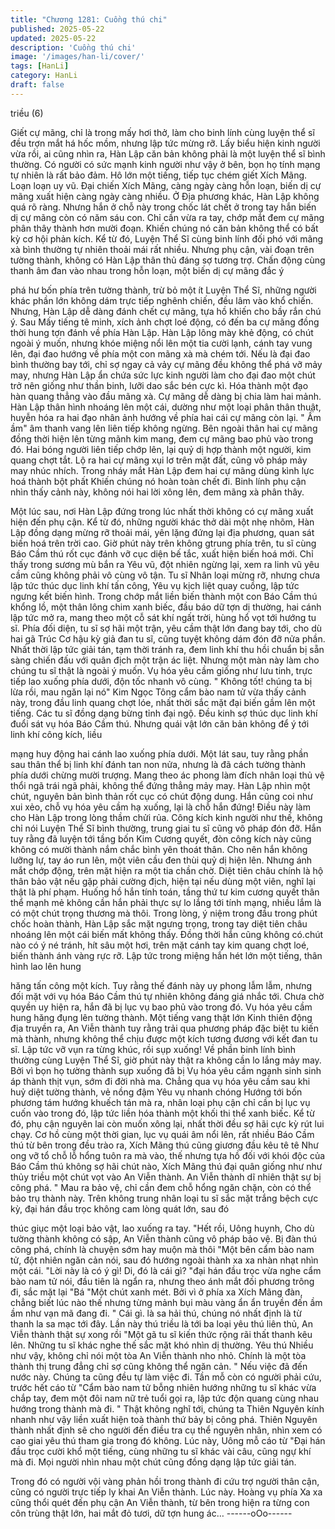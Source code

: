 ```yaml
---
title: "Chương 1281: Cuồng thú chi"
published: 2025-05-22
updated: 2025-05-22
description: 'Cuồng thú chi'
image: '/images/han-li/cover/'
tags: [HanLi]
category: HanLi
draft: false
---
```


triều (6)

Giết cự mãng, chỉ là trong mấy hơi thở, làm cho binh lính cùng
luyện thể sĩ đều trợn mắt há hốc mồm, nhưng lập tức mừng rỡ.
Lấy biểu hiện kinh người vừa rồi, ai cũng nhìn ra, Hàn Lập căn
bản không phải là một luyện thể sĩ bình thường. Có người có sức
mạnh kinh người như vậy ở bên, bọn họ tính mạng tự nhiên là rất
bảo đảm. Hô lớn một tiếng, tiếp tục chém giết Xích Mãng. Loạn
loạn uy vũ.
Đại chiến Xích Mãng, càng ngày càng hỗn loạn, biến dị cự mãng
xuất hiện càng ngày càng nhiều.
Ở Địa phương khác, Hàn Lập không quá rõ ràng.
Nhưng hắn ở chỗ này trong chốc lát chết ở trong tay hắn biến dị
cự mãng còn có năm sáu con.
Chỉ cần vừa ra tay, chớp mắt đem cự mãng phân thây thành hơn
mười đoạn.
Khiến chúng nó căn bản không thể có bất kỳ cơ hội phản kích.
Kể từ đó, Luyện Thể Sĩ cùng binh lính đối phó với mãng xà bình
thường tự nhiên thoải mái rất nhiều.
Nhưng phụ cận, vài đoạn trên tường thành, không có Hàn Lập
thân thủ đáng sợ tương trợ.
Chấn động cùng thanh âm đan vào nhau trong hỗn loạn, một biến
dị cự mãng đắc ý

phá hư bốn phía trên tường thành, trừ bỏ một ít Luyện Thể Sĩ,
những người khác phần lớn không dám trực tiếp nghênh chiến,
đều lâm vào khổ chiến.
Nhưng, Hàn Lập dễ dàng đánh chết cự mãng, tựa hồ khiến cho
bầy rắn chú ý. Sau Mấy tiếng tê minh, xích ảnh chợt loé động, có
đến ba cự mãng đồng thời hung tợn đánh về phía Hàn Lập.
Hàn Lập lông mày khẻ động, có chút ngoài ý muốn, nhưng khóe
miệng nổi lên một tia cười lạnh, cánh tay vung lên, đại đao hướng
về phía một con mãng xà mà chém tới.
Nếu là đại đao bình thường bay tới, chỉ sợ ngay cả vảy cự mãng
đều không thể phá vỡ mảy may, nhưng Hàn Lập ẩn chứa sức lực
kinh người làm cho đại đao một chút trở nên giống như thần binh,
lưỡi dao sắc bén cực kì. Hóa thành một đạo hàn quang thẳng vào
đầu mãng xà.
Cự mãng dễ dàng bị chia làm hai mảnh.
Hàn Lập thân hình nhoáng lên một cái, dường như một loại phân
thân thuật, huyễn hóa ra hai đạo nhân ảnh hướng về phía hai cái
cự mãng còn lại.
" Ầm ầm" âm thanh vang lên liên tiếp không ngừng. Bên ngoài
thân hai cự mãng đồng thời hiện lên từng mãnh kim mang, đem
cự mãng bao phủ vào trong đó.
Hai bóng người liên tiếp chớp lên, lại quỷ dị hợp thành một người,
kim quang chợt tắt.
Lộ ra hai cự mãng xụi lơ trên mặt đất, cũng vô pháp mảy may
nhúc nhích.
Trong nháy mắt Hàn Lập đem hai cự mãng dùng kình lực hoá
thành bột phất Khiến chúng nó hoàn toàn chết đi.
Binh lính phụ cận nhìn thấy cảnh này, không nói hai lời xông lên,
đem mãng xà phân thây.

Một lúc sau, nơi Hàn Lập đứng trong lúc nhất thời không có cự
mãng xuất hiện đến phụ cận.
Kể từ đó, những người khác thở dài một nhẹ nhõm, Hàn Lập
đồng dạng mừng rỡ thoải mái, yên lặng đứng lại địa phương,
quan sát biến hoá trên trời cao.
Giờ phút này trên không gtrung phía trên, tu sĩ cùng Báo Cầm thú
rốt cục đánh vỡ cục diện bế tắc, xuất hiện biến hoá mới.
Chỉ thấy trong sương mù bắn ra Yêu vũ, đột nhiên ngừng lại, xem
ra linh vũ yêu cầm cũng không phải vô cùng vô tận.
Tu sĩ Nhân loại mừng rỡ, nhưng chưa lập tức thúc dục linh khí tấn
công, Yêu vụ kịch liệt quay cuồng, lập tức ngưng kết biến hình.
Trong chớp mắt liền biến thành một con Báo Cầm thú khổng lồ,
một thân lông chim xanh biếc, đầu báo dữ tợn dị thường, hai
cánh lập tức mở ra, mang theo một cỗ sát khí ngất trời, hùng hổ
vọt tới hướng tu sĩ.
Phía đối diện, tu sĩ sợ hãi một trận, yêu cầm thật lớn đang bay tới,
cho dù hai gã Trúc Cơ hậu kỳ giả đan tu sĩ, cũng tuyệt không dám
đón đỡ nửa phần.
Nhất thời lập tức giải tán, tạm thời tránh ra, đem linh khí thu hồi
chuẩn bị sẵn sàng chiến đấu với quân địch một trận ác liệt.
Nhưng một màn này làm cho chúng tu sĩ thật là ngoài ý muốn.
Vụ hóa yêu cầm giống như lưu tinh, trực tiếp lao xuống phía dưới,
độn tốc nhanh vô cùng.
" Không tốt! chúng ta bị lừa rồi, mau ngăn lại nó" Kim Ngọc Tông
cẩm bào nam tử vừa thấy cảnh này, trong đầu linh quang chợt
lóe, nhất thời sắc mặt đại biến gầm lên một tiếng.
Các tu sĩ đồng dạng bừng tỉnh đại ngộ. Đều kinh sợ thúc dục linh
khí đuổi sát vụ hóa Báo Cầm thú.
Nhưng quái vật lớn căn bản không để ý tới linh khí công kích, liều

mạng huy động hai cánh lao xuống phía dưới.
Một lát sau, tuy rằng phần sau thân thể bị linh khí đánh tan non
nửa, nhưng là đã cách tường thành phía dưới chừng mười
trượng. Mang theo ác phong làm đích nhân loại thủ vệ thổi ngã
trái ngã phải, không thể đứng thẳng mảy may.
Hàn Lập nhìn một chút, nguyên bản bình thản rốt cục có chút
động dung.
Hắn cũng coi như xui xẻo, chỗ vụ hóa yêu cầm hạ xuống, lại là
chỗ hắn đứng!
Điều này làm cho Hàn Lập trong lòng thầm chửi rủa.
Công kích kinh người như thế, không chỉ nói Luyện Thể Sĩ bình
thường, trung giai tu sĩ cũng vô pháp đón đỡ.
Hắn tuy rằng đã luyện tới tầng bốn Kim Cương quyết, đòn công
kích này cũng không có mười thành nắm chắc bình yên thoát
thân.
Cho nên hắn không lưỡng lự, tay áo run lên, một viên cầu đen
thùi quỷ dị hiện lên. Nhưng ánh mắt chớp động, trên mặt hiện ra
một tia chần chờ.
Diệt tiên châu chính là hộ thân bảo vật nếu gặp phải cường địch,
hiện tại nếu dùng một viên, nghĩ lại thật là phí phạm.
Huống hồ hắn tính toán, tầng thứ tư kim cương quyết thân thể
mạnh mẻ không cần hắn phải thực sự lo lắng tới tính mạng, nhiều
lắm là có một chút trọng thương mà thôi.
Trong lòng, ý niệm trong đầu trong phút chốc hoàn thành, Hàn
Lập sắc mặt ngưng trọng, trong tay diệt tiên châu nhoáng lên một
cái biến mất không thấy. Đồng thời hắn cũng không có.chút nào
có ý né tránh, hít sâu một hơi, trên mặt cánh tay kim quang chợt
loé, biến thành ánh vàng rực rỡ.
Lập tức trong miệng hắn hét lớn một tiếng, thân hình lao lên hung

hăng tấn công một kích.
Tuy rằng thế đánh này uy phong lẫm lẫm, nhưng đối mặt với vụ
hóa Báo Cầm thú tự nhiên không đáng giá nhắc tới. Chưa chờ
quyền uy hiện ra, hắn đã bị lục vụ bao phủ vào trong đó.
Vụ hóa yêu cầm hung hăng đụng lên tường thành.
Một tiếng vang thật lớn Kinh thiên động địa truyền ra, An Viễn
thành tuy rằng trải qua phương pháp đặc biệt tu kiến mà thành,
nhưng không thể chịu được một kích tương đương với kết đan tu
sĩ.
Lập tức vỡ vụn ra từng khúc, rồi sụp xuống!
Về phần binh lính bình thường cùng Luyện Thể Sĩ, giờ phút này
thật ra không cần lo lắng mảy may. Bởi vì bọn họ tường thành sụp
xuống đã bị Vụ hóa yêu cầm ngạnh sinh sinh áp thành thịt vụn,
sớm đi đời nhà ma.
Chẳng qua vụ hóa yêu cầm sau khi huỷ diệt tường thành, vẻ nồng
đậm Yêu vụ nhanh chóng Hướng tới bốn phương tám hướng
khuếch tán mà ra, nhân loại phụ cận chỉ cần bị lục vụ cuốn vào
trong đó, lập tức liền hóa thành một khối thi thể xanh biếc.
Kể từ đó, phụ cận nguyên lai còn muốn xông lại, nhất thời đều sợ
hãi cực kỳ rút lui chạy.
Cơ hồ cùng một thời gian, lục vụ quái âm nổi lên, rất nhiều Báo
Cầm thú từ bên trong đều trào ra, Xích Mãng thú cũng giương
đầu kêu tê tê Như ong vỡ tổ chỗ lỗ hổng tuôn ra mà vào, thế
nhưng tựa hồ đối với khói độc của Báo Cầm thú không sợ hãi
chút nào, Xích Mãng thú đại quân giống như như thủy triều một
chút vọt vào An Viễn thành.
An Viễn thành dĩ nhiên thật sự bị công phá.
" Mau ra bảo vệ, chỉ cần đem chỗ hổng ngăn chặn, còn có thể
bảo trụ thành này. Trên không trung nhân loại tu sĩ sắc mặt trắng
bệch cực kỳ, đại hán đầu trọc không cam lòng quát lớn, sau đó

thúc giục một loại bảo vật, lao xuống ra tay.
"Hết rồi, Uông huynh, Cho dù tường thành không có sập, An Viễn
thành cũng vô pháp bảo vệ. Bị đàn thú công phá, chính là chuyện
sớm hay muộn mà thôi "Một bên cẩm bào nam tử, đột nhiên ngăn
cản nói, sau đó hướng ngoài thành xa xa nhàn nhạt nhìn một cái.
"Lời này là có ý gì! Di, đó là cái gì? "đại hán đầu trọc vừa nghe
cẩm bào nam tử nói, đầu tiên là ngẩn ra, nhưng theo ánh mắt đối
phương trông đi, sắc mặt lại "Bá "Một chút xanh mét.
Bởi vì ở phía xa Xích Mãng đàn, chẳng biết lúc nào thế nhưng
từng mảnh bụi màu vàng ẩn ẩn truyền đến ầm ầm như vạn mã
đang đi.
" Cái gì. là sa hải thú, chúng nó nhất định là từ thanh la sa mạc tới
đây. Lần này thú triều là tới ba loại yêu thú liên thủ, An Viễn thành
thật sự xong rồi "Một gã tu sĩ kiến thức rộng rãi thất thanh kêu lên.
Những tu sĩ khác nghe thế sắc mặt khó nhìn dị thường.
Yêu thú Nhiều như vậy, không chỉ nói một tòa An Viễn thành nho
nhỏ. Chính là một tòa thành thị trung đẳng chỉ sợ cũng không thể
ngăn cản.
" Nếu việc đã đến nước này. Chúng ta cũng đều tự làm việc đi.
Tần mỗ còn có người phải cứu, trước hết cáo từ "Cẩm bào nam
tử bỗng nhiên hướng những tu sĩ khác vừa chắp tay, đem một đôi
nam nữ trẻ tuổi gọi ra, lập tức độn quang cùng nhau hướng trong
thành mà đi.
" Thật không nghĩ tới, chúng ta Thiên Nguyên kính nhanh như vậy
liền xuất hiện toà thành thứ bảy bị công phá. Thiên Nguyên thành
nhất định sẽ cho người đến điều tra cụ thể nguyên nhân, nhìn
xem có cao giai yêu thú tham gia trong đó không. Lúc này, Uông
mỗ cáo từ "Đại hán đầu trọc cười khổ một tiếng, cùng những tu sĩ
khác vài câu, cũng ngự khí mà đi.
Mọi người nhìn nhau một chút cũng đồng dạng lập tức giải tán.

Trong đó có người vội vàng phản hồi trong thành đi cứu trợ người
thân cận, cũng có người trực tiếp ly khai An Viễn thành.
Lúc này. Hoàng vụ phía Xa xa cũng thổi quét đến phụ cận An
Viễn thành, từ bên trong hiện ra từng con côn trùng thật lớn, hai
mắt đỏ tươi, dữ tợn hung ác…
------oOo------
